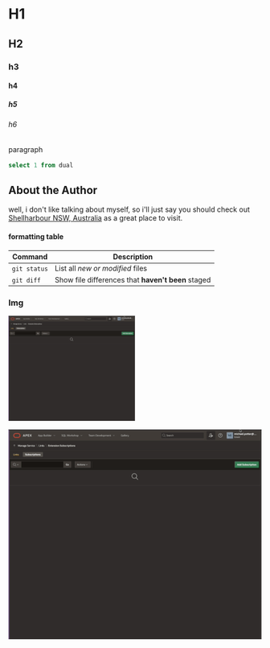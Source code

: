 
# H1

## H2

### h3

#### h4

##### h5

###### h6
paragraph

```sql
select 1 from dual
```


## About the Author

well, i don't like talking about myself, so i'll just say you should check out [Shellharbour NSW, Australia](https://www.visitnsw.com/destinations/south-coast/shellharbour-area/shellharbour/attractions/killalea-beach-the-farm) as a great place to visit.


#### formatting table

| Command | Description |
| --- | --- |
| `git status` | List all *new or modified* files |
| `git diff` | Show file differences that **haven't been** staged |

### Img


<img src="./images/subscribe-my-workspace.gif" alt="GIF of user navigating the steps to manuallly subscribe a workspace" width=50% height=50%>

![image_here ](././images/subscribe-my-workspace.gif)